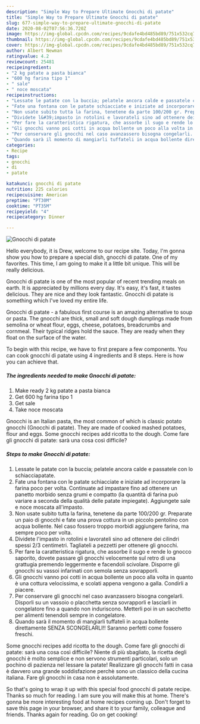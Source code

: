 ```yaml
---
description: "Simple Way to Prepare Ultimate Gnocchi di patate"
title: "Simple Way to Prepare Ultimate Gnocchi di patate"
slug: 677-simple-way-to-prepare-ultimate-gnocchi-di-patate
date: 2020-08-02T07:56:36.720Z
image: https://img-global.cpcdn.com/recipes/9cdafe4bd485bd89/751x532cq70/gnocchi-di-patate-recipe-main-photo.jpg
thumbnail: https://img-global.cpcdn.com/recipes/9cdafe4bd485bd89/751x532cq70/gnocchi-di-patate-recipe-main-photo.jpg
cover: https://img-global.cpcdn.com/recipes/9cdafe4bd485bd89/751x532cq70/gnocchi-di-patate-recipe-main-photo.jpg
author: Albert Newman
ratingvalue: 4.2
reviewcount: 25481
recipeingredient:
- "2 kg patate a pasta bianca"
- "600 hg farina tipo 1"
- " sale"
- " noce moscata"
recipeinstructions:
- "Lessate le patate con la buccia; pelatele ancora calde e passatele con lo schiacciapatate."
- "Fate una fontana con le patate schiacciate e iniziate ad incorporare la farina poco per volta. Continuate ad impastare fino ad ottenere un panetto morbido senza grumi e compatto (la quantità di farina può variare a seconda della qualità delle patate impiegate). Aggiungete sale e noce moscata all&#39;impasto."
- "Non usate subito tutta la farina, tenetene da parte 100/200 gr. Preparate un paio di gnocchi e fate una prova cottura in un piccolo pentolino con acqua bollente. Nel caso fossero troppo morbidi aggiungere farina, ma sempre poco per volta."
- "Dividete l&#39;impasto in rotolini e lavorateli sino ad ottenere dei cilindri spessi 2/3 centimetri. Tagliateli a pezzetti per ottenere gli gnocchi."
- "Per fare la caratteristica rigatura, che assorbe il sugo e rende lo gnocco saporito, dovete passare gli gnocchi velocemente sul retro di una grattugia premendo leggermente e facendoli scivolare. Disporre gli gnocchi su vassoi infarinati con semola senza sovrapporli."
- "Gli gnocchi vanno poi cotti in acqua bollente un poco alla volta in quanto è una cottura velocissima, e scolati appena vengono a galla. Condirli a piacere."
- "Per conservare gli gnocchi nel caso avanzassero bisogna congelarli. Disporli su un vassoio o placchetta senza sovrapporli e lasciarli in congelatore fino a quando non induriscono. Metterli poi in un sacchetto per alimenti tenendoli sempre in congelatore."
- "Quando sarà il momento di mangiarli tuffateli in acqua bollente direttamente SENZA SCONGELARLI!! Saranno perfetti come fossero freschi."
categories:
- Recipe
tags:
- gnocchi
- di
- patate

katakunci: gnocchi di patate 
nutrition: 225 calories
recipecuisine: American
preptime: "PT30M"
cooktime: "PT35M"
recipeyield: "4"
recipecategory: Dinner

---
```



![Gnocchi di patate](https://img-global.cpcdn.com/recipes/9cdafe4bd485bd89/751x532cq70/gnocchi-di-patate-recipe-main-photo.jpg)

Hello everybody, it is Drew, welcome to our recipe site. Today, I'm gonna show you how to prepare a special dish, gnocchi di patate. One of my favorites. This time, I am going to make it a little bit unique. This will be really delicious.

Gnocchi di patate is one of the most popular of recent trending meals on earth. It is appreciated by millions every day. It's easy, it's fast, it tastes delicious. They are nice and they look fantastic. Gnocchi di patate is something which I've loved my entire life.

Gnocchi di patate - a fabulous first course is an amazing alternative to soup or pasta. The gnocchi are thick, small and soft dough dumplings made from semolina or wheat flour, eggs, cheese, potatoes, breadcrumbs and cornmeal. Their typical ridges hold the sauce. They are ready when they float on the surface of the water.


To begin with this recipe, we have to first prepare a few components. You can cook gnocchi di patate using 4 ingredients and 8 steps. Here is how you can achieve that.

<!--inarticleads1-->

##### The ingredients needed to make Gnocchi di patate:

1. Make ready 2 kg patate a pasta bianca
1. Get 600 hg farina tipo 1
1. Get  sale
1. Take  noce moscata


Gnocchi is an Italian pasta, the most common of which is classic potato gnocchi (Gnocchi di patate). They are made of cooked mashed potatoes, flour and eggs. Some gnocchi recipes add ricotta to the dough. Come fare gli gnocchi di patate: sarà una cosa così difficile? 

<!--inarticleads2-->

##### Steps to make Gnocchi di patate:

1. Lessate le patate con la buccia; pelatele ancora calde e passatele con lo schiacciapatate.
1. Fate una fontana con le patate schiacciate e iniziate ad incorporare la farina poco per volta. Continuate ad impastare fino ad ottenere un panetto morbido senza grumi e compatto (la quantità di farina può variare a seconda della qualità delle patate impiegate). Aggiungete sale e noce moscata all&#39;impasto.
1. Non usate subito tutta la farina, tenetene da parte 100/200 gr. Preparate un paio di gnocchi e fate una prova cottura in un piccolo pentolino con acqua bollente. Nel caso fossero troppo morbidi aggiungere farina, ma sempre poco per volta.
1. Dividete l&#39;impasto in rotolini e lavorateli sino ad ottenere dei cilindri spessi 2/3 centimetri. Tagliateli a pezzetti per ottenere gli gnocchi.
1. Per fare la caratteristica rigatura, che assorbe il sugo e rende lo gnocco saporito, dovete passare gli gnocchi velocemente sul retro di una grattugia premendo leggermente e facendoli scivolare. Disporre gli gnocchi su vassoi infarinati con semola senza sovrapporli.
1. Gli gnocchi vanno poi cotti in acqua bollente un poco alla volta in quanto è una cottura velocissima, e scolati appena vengono a galla. Condirli a piacere.
1. Per conservare gli gnocchi nel caso avanzassero bisogna congelarli. Disporli su un vassoio o placchetta senza sovrapporli e lasciarli in congelatore fino a quando non induriscono. Metterli poi in un sacchetto per alimenti tenendoli sempre in congelatore.
1. Quando sarà il momento di mangiarli tuffateli in acqua bollente direttamente SENZA SCONGELARLI!! Saranno perfetti come fossero freschi.


Some gnocchi recipes add ricotta to the dough. Come fare gli gnocchi di patate: sarà una cosa così difficile? Niente di più sbagliato, la ricetta degli gnocchi è molto semplice e non servono strumenti particolari, solo un pochino di pazienza nel lessare la patate! Realizzare gli gnocchi fatti in casa è davvero una grande soddisfazione perchè sono un classico della cucina italiana. Fare gli gnocchi in casa non è assolutamente. 

So that's going to wrap it up with this special food gnocchi di patate recipe. Thanks so much for reading. I am sure you will make this at home. There's gonna be more interesting food at home recipes coming up. Don't forget to save this page in your browser, and share it to your family, colleague and friends. Thanks again for reading. Go on get cooking!
